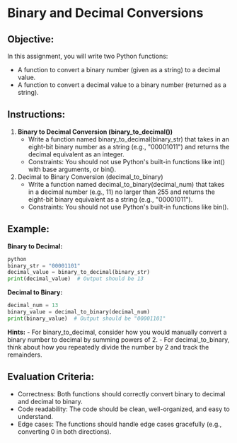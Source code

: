 # Binary and Decimal Conversions
## Objective:
In this assignment, you will write two Python functions:
- A function to convert a binary number (given as a string) to a decimal value.
- A function to convert a decimal value to a binary number (returned as a string).
## Instructions:
1. **Binary to Decimal Conversion (binary_to_decimal())**
    - Write a function named binary_to_decimal(binary_str) that takes in an eight-bit binary number as a string (e.g., "00001011") and returns the decimal equivalent as an integer.
    - Constraints: You should not use Python's built-in functions like int() with base arguments, or bin().
2. Decimal to Binary Conversion (decimal_to_binary)
    - Write a function named decimal_to_binary(decimal_num) that takes in a decimal number (e.g., 11) no larger than 255 and returns the eight-bit binary equivalent as a string (e.g., "00001011").
    - Constraints: You should not use Python's built-in functions like bin().

## Example:
**Binary to Decimal:**
```python
python
binary_str = "00001101"
decimal_value = binary_to_decimal(binary_str)
print(decimal_value)  # Output should be 13
```
**Decimal to Binary:**
```python
decimal_num = 13
binary_value = decimal_to_binary(decimal_num)
print(binary_value)  # Output should be "00001101"
```

**Hints:**
    - For binary_to_decimal, consider how you would manually convert a binary number to decimal by summing powers of 2.
    - For decimal_to_binary, think about how you repeatedly divide the number by 2 and track the remainders.

## Evaluation Criteria:
- Correctness: Both functions should correctly convert binary to decimal and decimal to binary.
- Code readability: The code should be clean, well-organized, and easy to understand.
- Edge cases: The functions should handle edge cases gracefully (e.g., converting 0 in both directions).